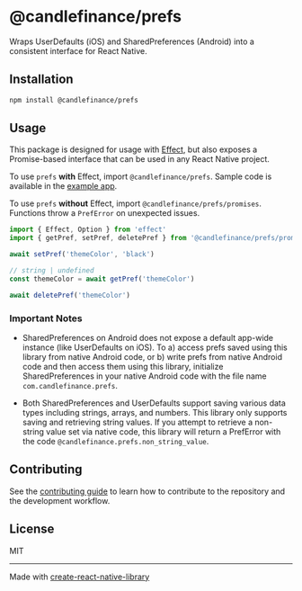 # @candlefinance/prefs

Wraps UserDefaults (iOS) and SharedPreferences (Android) into a consistent interface for React Native.

## Installation

```sh
npm install @candlefinance/prefs
```

## Usage

This package is designed for usage with [Effect](https://effect.website), but also exposes a Promise-based interface that can be used in any React Native project.

To use `prefs` **with** Effect, import `@candlefinance/prefs`. Sample code is available in the [example app](example/src/App.tsx/).

To use `prefs` **without** Effect, import `@candlefinance/prefs/promises`. Functions throw a `PrefError` on unexpected issues.

```ts
import { Effect, Option } from 'effect'
import { getPref, setPref, deletePref } from '@candlefinance/prefs/promises'

await setPref('themeColor', 'black')

// string | undefined
const themeColor = await getPref('themeColor')

await deletePref('themeColor')
```

### Important Notes

- SharedPreferences on Android does not expose a default app-wide instance (like UserDefaults on iOS). To a) access prefs saved using this library from native Android code, or b) write prefs from native Android code and then access them using this library, initialize SharedPreferences in your native Android code with the file name `com.candlefinance.prefs`.

- Both SharedPreferences and UserDefaults support saving various data types including strings, arrays, and numbers. This library only supports saving and retrieving string values. If you attempt to retrieve a non-string value set via native code, this library will return a PrefError with the code `@candlefinance.prefs.non_string_value`.

## Contributing

See the [contributing guide](CONTRIBUTING.md) to learn how to contribute to the repository and the development workflow.

## License

MIT

---

Made with [create-react-native-library](https://github.com/callstack/react-native-builder-bob)

